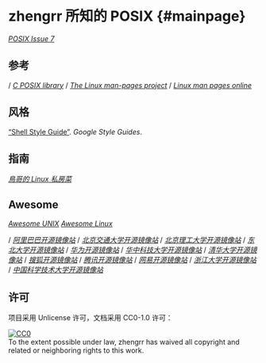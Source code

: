 # zhengrr 所知的 POSIX                                               {#mainpage}

[*POSIX Issue 7*](https://iso.org/standard/50516.html)

## 参考

/ [*C POSIX library*](https://wikipedia.org/wiki/C_POSIX_library)
/ [*The Linux man-pages project*](https://kernel.org/doc/man-pages/)
/ [*Linux man pages online*](http://man7.org/linux/man-pages/)

## 风格

[“Shell Style Guide”](https://google.github.io/styleguide/shell.xml). *Google Style Guides*.

## 指南

[*鳥哥的 Linux 私房菜*](http://linux.vbird.org/)

## Awesome

[*Awesome UNIX*](https://github.com/sirredbeard/Awesome-UNIX)
[*Awesome Linux*](https://github.com/aleksandar-todorovic/awesome-linux)

/ [*阿里巴巴开源镜像站*](https://opsx.alibaba.com/mirror)
/ [*北京交通大学开源镜像站*](https://mirror.bjtu.edu.cn/)
/ [*北京理工大学开源镜像站*](https://mirror.bit.edu.cn/)
/ [*东北大学开源镜像站*](http://mirror.neu.edu.cn/)
/ [*华为开源镜像站*](https://mirrors.huaweicloud.com/)
/ [*华中科技大学开源镜像站*](http://mirror.hust.edu.cn/)
/ [*清华大学开源镜像站*](https://mirrors.tuna.tsinghua.edu.cn/)
/ [*搜狐开源镜像站*](http://mirrors.sohu.com/)
/ [*腾讯开源镜像站*](https://mirrors.cloud.tencent.com/)
/ [*网易开源镜像站*](https://mirrors.163.com/)
/ [*浙江大学开源镜像站*](http://mirrors.zju.edu.cn/)
/ [*中国科学技术大学开源镜像站*](http://mirrors.ustc.edu.cn/)

## 许可

项目采用 Unlicense 许可，文档采用 CC0-1.0 许可：

<p xmlns:dct="https://purl.org/dc/terms/">
  <a rel="license"
     href="https://creativecommons.org/publicdomain/zero/1.0/">
    <img src="https://licensebuttons.net/p/zero/1.0/88x31.png" style="border-style: none;" alt="CC0" />
  </a>
  <br />
  To the extent possible under law,
  <span resource="[_:publisher]" rel="dct:publisher">
    <span property="dct:title">zhengrr</span></span>
  has waived all copyright and related or neighboring rights to this work.
</p>
